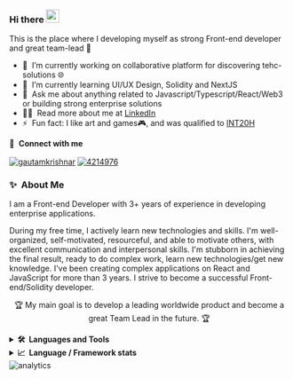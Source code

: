 ### Hi there <a href="https://www.linkedin.com/in/bohdan-lishchenko-4740a11a8/"><img height="24px" width="24px" src="https://media.giphy.com/media/hvRJCLFzcasrR4ia7z/giphy.gif" width="5%"></a>
This is the place where I developing myself as strong Front-end developer and great team-lead 🦾

- 🔭 &nbsp;I’m currently working on collaborative platform for discovering tehc-solutions  🌐
- 🌱 &nbsp;I’m currently learning UI/UX Design, Solidity and NextJS
- 💬 &nbsp;Ask me about anything related to Javascript/Typescript/React/Web3 or building strong enterprise solutions
- 👨‍💻 &nbsp;Read more about me at [LinkedIn](https://www.linkedin.com/in/bohdan-ly/)
- ⚡ &nbsp;Fun fact: I like art and games🎮, and was qualified to [INT20H](https://int20h.best-kyiv.org/) 

🔗 &nbsp;**Connect with me**
<p align="left">
<a href="https://www.linkedin.com/in/bohdan-ly/" target="blank"><img align="center" src="https://raw.githubusercontent.com/rahuldkjain/github-profile-readme-generator/master/src/images/icons/Social/linked-in-alt.svg" alt="gautamkrishnar" height="30" width="40" /></a>
<a href="https://stackoverflow.com/users/21222899" target="blank"><img align="center" src="https://raw.githubusercontent.com/rahuldkjain/github-profile-readme-generator/master/src/images/icons/Social/stack-overflow.svg" alt="4214976" height="30" width="40" /></a>
  
### ✨&nbsp; About Me

I am a Front-end Developer with 3+ years of experience in developing enterprise applications.


During my free time, I actively learn new technologies and skills. I'm well-organized, self-motivated, resourceful, and able to motivate others, with excellent communication and interpersonal skills. I'm stubborn in achieving the final result, ready to do complex work, learn new technologies/get new knowledge. I've been creating complex applications on React and JavaScript for more than 3 years. I strive to become a successful Front-end/Solidity developer. 
<br/>
<p align="center">
🏆 My main goal is to develop a leading worldwide product and become a great Team Lead in the future. 🏆
</p>

<!--
#### Awards and Achievements
- Won the 1st edition of [GitHub India Open Source Grants](https://github.blog/2021-09-12-recipients-open-source-grants-github-sponsors-india/)
- Worked as [DuckDuckGo Community Leader](https://help.duckduckgo.com/community/community-leaders/) and Maintainer
- Won 1st place in Several Hackathons and events
-->
  
<details>
  <summary><b>🛠️&nbsp;&nbsp;Languages&nbsp;and&nbsp;Tools</b></summary>
  <br/>
  <p align="left"> <a href="https://aws.amazon.com" target="_blank"> <img src="https://raw.githubusercontent.com/devicons/devicon/master/icons/amazonwebservices/amazonwebservices-original-wordmark.svg" alt="aws" width="40" height="40"/> </a> <a href="https://www.gnu.org/software/bash/" target="_blank"> <img src="https://www.vectorlogo.zone/logos/gnu_bash/gnu_bash-icon.svg" alt="bash" width="40" height="40"/> </a> <a href="https://www.w3schools.com/css/" target="_blank"> <img src="https://raw.githubusercontent.com/devicons/devicon/master/icons/css3/css3-original-wordmark.svg" alt="css3" width="40" height="40"/> </a> <a href="https://expressjs.com" target="_blank"> <img src="https://raw.githubusercontent.com/devicons/devicon/master/icons/express/express-original-wordmark.svg" alt="express" width="40" height="40"/> </a> <a href="https://git-scm.com/" target="_blank"> <img src="https://www.vectorlogo.zone/logos/git-scm/git-scm-icon.svg" alt="git" width="40" height="40"/> </a> <a href="https://www.w3.org/html/" target="_blank"> <img src="https://raw.githubusercontent.com/devicons/devicon/master/icons/html5/html5-original-wordmark.svg" alt="html5" width="40" height="40"/> </a> 
<a href="https://developer.mozilla.org/en-US/docs/Web/JavaScript" target="_blank"> <img src="https://raw.githubusercontent.com/devicons/devicon/master/icons/javascript/javascript-original.svg" alt="javascript" width="40" height="40"/> </a>
<a href="https://www.mongodb.com/" target="_blank"> <img src="https://raw.githubusercontent.com/devicons/devicon/master/icons/mongodb/mongodb-original-wordmark.svg" alt="mongodb" width="40" height="40"/> </a> 
<a href="https://www.python.org" target="_blank"> <img src="https://raw.githubusercontent.com/devicons/devicon/master/icons/python/python-original.svg" alt="python" width="40" height="40"/> </a> <a href="https://reactjs.org/" target="_blank"> <img src="https://raw.githubusercontent.com/devicons/devicon/master/icons/react/react-original-wordmark.svg" alt="react" width="40" height="40"/> </a> 
<a href="https://sass-lang.com" target="_blank"> <img src="https://raw.githubusercontent.com/devicons/devicon/master/icons/sass/sass-original.svg" alt="sass" width="40" height="40"/> </a> 
<a href="https://www.typescriptlang.org/" target="_blank"> <img src="https://raw.githubusercontent.com/devicons/devicon/master/icons/typescript/typescript-original.svg" alt="typescript" width="40" height="40"/> </a> </p>

</details>

<details>
  <summary><b>📈&nbsp;&nbsp;Language&nbsp;/&nbsp;Framework stats</b></summary>
  <br/>
  <a href='https://profile.codersrank.io/user/bohdan-ly/'>
  <img src='http://cr-skills-chart-widget.azurewebsites.net/api/api?username=bohdan-ly&padding=30&skills=angular,batchfile,c,C%23,coffeescript,dart,go,html,json,java,javascript,less,mysql,php,pandas,perl,python,reactjs,scss,shell,svelte,swift,typescript,vue'>
  </a>

</details>

<img alt='analytics' src='https://profile-counter.glitch.me/bohdan-ly/count.svg' width='0px'>
